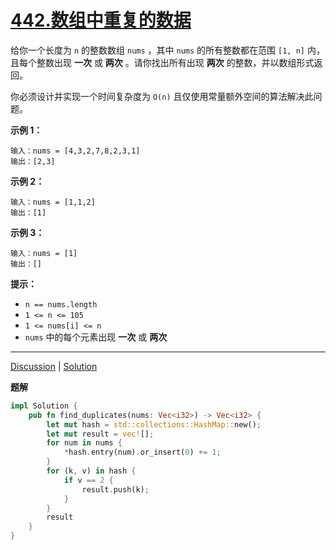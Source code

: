 # [442.数组中重复的数据](https://leetcode-cn.com/problems/find-all-duplicates-in-an-array/description/)

给你一个长度为 `n` 的整数数组 `nums` ，其中 `nums` 的所有整数都在范围 `[1, n]` 内，且每个整数出现 **一次** 或 **两次** 。请你找出所有出现 **两次** 的整数，并以数组形式返回。

你必须设计并实现一个时间复杂度为 `O(n)` 且仅使用常量额外空间的算法解决此问题。

 

**示例 1：**

```
输入：nums = [4,3,2,7,8,2,3,1]
输出：[2,3]
```

**示例 2：**

```
输入：nums = [1,1,2]
输出：[1]
```

**示例 3：**

```
输入：nums = [1]
输出：[]
```

 

**提示：**

- `n == nums.length`
- `1 <= n <= 105`
- `1 <= nums[i] <= n`
- `nums` 中的每个元素出现 **一次** 或 **两次**

------

[Discussion](https://leetcode-cn.com/problems/find-all-duplicates-in-an-array/comments/) | [Solution](https://leetcode-cn.com/problems/find-all-duplicates-in-an-array/solution/)

**题解**

```rust
impl Solution {
    pub fn find_duplicates(nums: Vec<i32>) -> Vec<i32> {
        let mut hash = std::collections::HashMap::new();
        let mut result = vec![];
        for num in nums {
            *hash.entry(num).or_insert(0) += 1;
        }
        for (k, v) in hash {
            if v == 2 {
                result.push(k);
            }
        }
        result
    }
}
```

